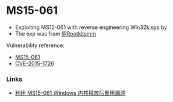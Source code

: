 # MS15-061

- Exploiting MS15-061 with reverse engineering Win32k.sys by
- The exp was from [@Rootkitsmm](https://github.com/Rootkitsmm/MS15-061)


Vulnerability reference:
 * [MS15-061 ](https://technet.microsoft.com/en-us/library/security/ms15-061.aspx)
 * [CVE-2015-1726](https://www.exploit-db.com/exploits/38269/)
 

### Links

* [利用 MS15-061 Windows 内核释放后重用漏洞](https://github.com/LibreCrops/translation-zh_CN/blob/master/source/ms-15-061.rst)


